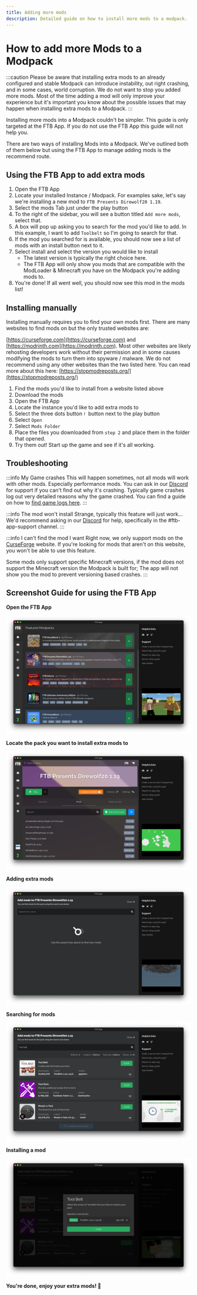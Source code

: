 ```yaml
---
title: Adding more mods
description: Detailed guide on how to install more mods to a modpack.
---
```


# How to add more Mods to a Modpack

:::caution
Please be aware that installing extra mods to an already configured and stable Modpack can introduce instability, out right crashing, and in some cases, world corruption. We do not want to stop you added more mods. Most of the time adding a mod will only improve your experience but it's important you know about the possible issues that may happen when installing extra mods to a Modpack.
:::

Installing more mods into a Modpack couldn't be simpler. This guide is only targeted at the FTB App. If you do not use the FTB App this guide will not help you.

There are two ways of installing Mods into a Modpack. We've outlined both of them below but using the FTB App to manage adding mods is the recommend route.

## Using the FTB App to add extra mods

1. Open the FTB App
2. Locate your installed Instance / Modpack. For examples sake, let's say we're installing a new mod to `FTB Presents Direwolf20 1.19`.
3. Select the mods Tab just under the play button
4. To the right of the sidebar, you will see a button titled `Add more mods`, select that.
5. A box will pop up asking you to search for the mod you'd like to add. In this example, I want to add `Toolbelt` so I'm going to search for that.
6. If the mod you searched for is available, you should now see a list of mods with an install button next to it.
7. Select install and select the version you would like to install
    - The latest version is typically the right choice here.
    - The FTB App will only show you mods that are compatible with the ModLoader & Minecraft you have on the Modpack you're adding mods to.
8. You're done! If all went well, you should now see this mod in the mods list!

## Installing manually

Installing manually requires you to find your own mods first. There are many websites to find mods on but the only trusted websites are:

[https://curseforge.com](https://curseforge.com) and [https://modrinth.com](https://modrinth.com). Most other websites are likely rehosting developers work without their permission and in some causes modifying the mods to turn them into spyware / malware. We do not recommend using any other websites than the two listed here. You can read more about this here: [https://stopmodreposts.org/](https://stopmodreposts.org/)

1. Find the mods you'd like to install from a website listed above
2. Download the mods
3. Open the FTB App
4. Locate the instance you'd like to add extra mods to
5. Select the three dots button `⠇` button next to the play button
6. Select `Open`
7. Select `Mods Folder`
8. Place the files you downloaded from `step 2` and place them in the folder that opened.
9. Try them out! Start up the game and see if it's all working.

## Troubleshooting

:::info My Game crashes
This will happen sometimes, not all mods will work with other mods. Especially performance mods. You can ask in our [Discord](https://go.ftb.team/discord) for support if you can't find out why it's crashing. Typically game crashes log out very detailed reasons why the game crashed. You can find a guide on how to [find game logs here](./instance-logs).
:::

:::info The mod won't install
Strange, typically this feature will just work... We'd recommend asking in our [Discord](https://go.ftb.team/discord) for help, specifically in the #ftb-app-support channel.
:::

:::info I can't find the mod I want
Right now, we only support mods on the [CurseForge](https://curseforge.com) website. If you're looking for mods that aren't on this website, you won't be able to use this feature.

Some mods only support specific Minecraft versions, if the mod does not support the Minecraft version the Modpack is built for; The app will not show you the mod to prevent versioning based crashes.
:::

## Screenshot Guide for using the FTB App

**Open the FTB App**

![The FTB App](./../_assets/images/ftb-app.webp)

**Locate the pack you want to install extra mods to**

![The FTB App's Instance Page](../_assets/images/ftb-app-instance-page.webp)

**Adding extra mods**

![The FTB App's Add Mods Page](../_assets/images/ftb-app-install-mods-page.webp)

**Searching for mods**

![The FTB App's Mods search page](../_assets/images/ftb-app-mods-search-results.webp)

**Installing a mod**

![The FTB App's Mods install modal](../_assets/images/ftb-app-mods-install-modal.webp)

**You're done, enjoy your extra mods! 🎉**
